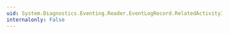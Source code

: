 ```yaml
---
uid: System.Diagnostics.Eventing.Reader.EventLogRecord.RelatedActivityId
internalonly: False
---
```

